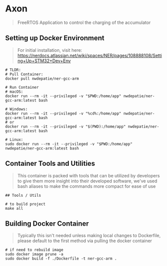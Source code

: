 # Axon
> FreeRTOS Application to control the charging of the accumulator

## Setting up Docker Environment
> For initial installation, visit here: https://nerdocs.atlassian.net/wiki/spaces/NER/pages/108888108/Setting+Up+STM32+Dev+Env

```
# TLDR:
# Pull Container:
docker pull nwdepatie/ner-gcc-arm

# Run Container
# macOS: 
docker run --rm -it --privileged -v "$PWD:/home/app" nwdepatie/ner-gcc-arm:latest bash

# Windows:
docker run --rm -it --privileged -v "%cd%:/home/app" nwdepatie/ner-gcc-arm:latest bash
# or
docker run --rm -it --privileged -v "$(PWD):/home/app" nwdepatie/ner-gcc-arm:latest bash

# Linux:
sudo docker run --rm -it --privileged -v "$PWD:/home/app" nwdepatie/ner-gcc-arm:latest bash
```

## Container Tools and Utilities
> This container is packed with tools that can be utilized by developers to give them more insight into their developed software, we've used bash aliases to make the commands more compact for ease of use
```
## Tools / Utils

# to build project
make all
```
## Building Docker Container
>  Typically this isn't needed unless making local changes to Dockerfile, please default to the first method via pulling the docker container
```
# if need to rebuild image
sudo docker image prune -a
sudo docker build -f ./Dockerfile -t ner-gcc-arm .
```
